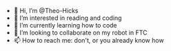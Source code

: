 - 👋 Hi, I’m @Theo-Hicks
- 👀 I’m interested in reading and coding
- 🌱 I’m currently learning how to code
- 💞️ I’m looking to collaborate on my robot in FTC
- 📫 How to reach me: don't, or you already know how
